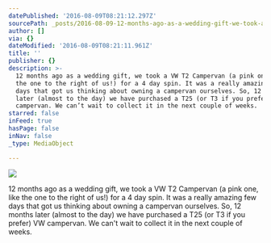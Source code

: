 ```yaml
---
datePublished: '2016-08-09T08:21:12.297Z'
sourcePath: _posts/2016-08-09-12-months-ago-as-a-wedding-gift-we-took-a-vw-t2-campervan.md
author: []
via: {}
dateModified: '2016-08-09T08:21:11.961Z'
title: ''
publisher: {}
description: >-
  12 months ago as a wedding gift, we took a VW T2 Campervan (a pink one, like
  the one to the right of us!) for a 4 day spin. It was a really amazing few
  days that got us thinking about owning a campervan ourselves. So, 12 months
  later (almost to the day) we have purchased a T25 (or T3 if you prefer) VW
  campervan. We can’t wait to collect it in the next couple of weeks.
starred: false
inFeed: true
hasPage: false
inNav: false
_type: MediaObject

---
```

![](https://the-grid-user-content.s3-us-west-2.amazonaws.com/7c15c1eb-ba6d-4aa0-ac9c-2cc246ef4f7a.jpg)

12 months ago as a wedding gift, we took a VW T2 Campervan (a pink one, like the one to the right of us!) for a 4 day spin. It was a really amazing few days that got us thinking about owning a campervan ourselves. So, 12 months later (almost to the day) we have purchased a T25 (or T3 if you prefer) VW campervan. We can't wait to collect it in the next couple of weeks.